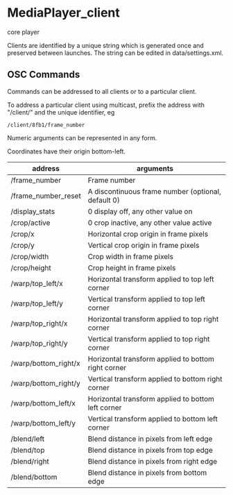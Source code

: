 # MediaPlayer_client
core player

Clients are identified by a unique string which is generated once and preserved between launches. The string can be edited in data/settings.xml.

## OSC Commands

Commands can be addressed to all clients or to a particular client.

To address a particular client using multicast, prefix the address with "/client/" and the unique identifier, eg

    /client/8fb1/frame_number

Numeric arguments can be represented in any form.

Coordinates have their origin bottom-left.


| address              | arguments                                           |
|----------------------|-----------------------------------------------------|
| /frame_number        | Frame number                                        |
| /frame_number_reset  | A discontinuous frame number (optional, default 0)  |
| /display_stats       | 0 display off, any other value on                   |
| /crop/active         | 0 crop inactive, any other value active             |
| /crop/x              | Horizontal crop origin in frame pixels              |
| /crop/y              | Vertical crop origin in frame pixels                |
| /crop/width          | Crop width in frame pixels                          |
| /crop/height         | Crop height in frame pixels                         |
| /warp/top_left/x     | Horizontal transform applied to top left corner     |
| /warp/top_left/y     | Vertical transform applied to top left corner       |
| /warp/top_right/x    | Horizontal transform applied to top right corner    |
| /warp/top_right/y    | Vertical transform applied to top right corner      |
| /warp/bottom_right/x | Horizontal transform applied to bottom right corner |
| /warp/bottom_right/y | Vertical transform applied to bottom right corner   |
| /warp/bottom_left/x  | Horizontal transform applied to bottom left corner  |
| /warp/bottom_left/y  | Vertical transform applied to bottom left corner    |
| /blend/left          | Blend distance in pixels from left edge             |
| /blend/top           | Blend distance in pixels from top edge              |
| /blend/right         | Blend distance in pixels from right edge            |
| /blend/bottom        | Blend distance in pixels from bottom edge           |
